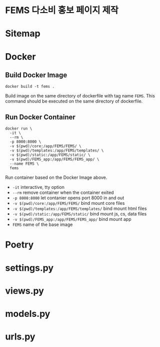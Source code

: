 # FEMS 다소비 홍보 페이지 제작

# Sitemap

# Docker
## Build Docker Image	
```docker
docker build -t fems .
```
Build image on the same directory of dockerfile with tag name `FEMS`.
This command should be executed on the same directory of dockerfile.


## Run Docker Container
```docker
docker run \
  -it \
  --rm \
  -p 8000:8000 \
  -v $(pwd)/core:/app/FEMS/FEMS/ \
  -v $(pwd)/templates:/app/FEMS/templates/ \
  -v $(pwd)/static:/app/FEMS/static/ \
  -v $(pwd)/FEMS_app:/app/FEMS/FEMS_app/ \
  --name FEMS \
  fems
```
Run container based on the Docker Image above.
- `-it` interactive, tty option
- `--rm` remove container when the container exited
- `-p 8000:8000` let contanier opens port 8000 in and out
- `-v $(pwd)/core:/app/FEMS/FEMS/` bind mount core files
- `-v $(pwd)/templates:/app/FEMS/templates/` bind mount html files
- `-v $(pwd)/static:/app/FEMS/static/` bind mount js, cs, data files
- `-v $(pwd)/FEMS_app:/app/FEMS/FEMS_app/` bind mount app
- `FEMS` name of the base image 

# Poetry

# settings.py

# views.py

# models.py

# urls.py

